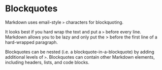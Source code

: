 # Blockquotes

Markdown uses email-style `>` characters for blockquoting.

It looks best if you hard wrap the text and put a `>` before every line. Markdown allows you to be lazy and only put the > before the first line of a hard-wrapped paragraph.

Blockquotes can be nested (i.e. a blockquote-in-a-blockquote) by adding additional levels of `>`. Blockquotes can contain other Markdown elements, including headers, lists, and code blocks.
